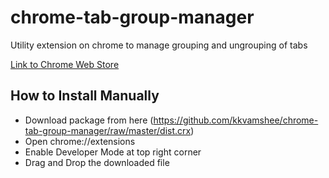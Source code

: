 # chrome-tab-group-manager
Utility extension on chrome to manage grouping and ungrouping of tabs

[Link to Chrome Web Store](https://chrome.google.com/webstore/detail/chrome-tab-group-manager/bipfpgfajomeoppdpidhbgmombdhjggi)

## How to Install Manually
* Download package from here (https://github.com/kkvamshee/chrome-tab-group-manager/raw/master/dist.crx)
* Open chrome://extensions
* Enable Developer Mode at top right corner
* Drag and Drop the downloaded file
